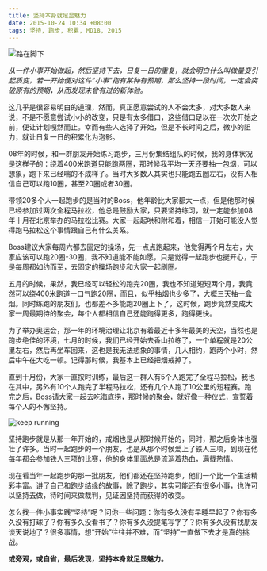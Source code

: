 ```yaml
---
title: 坚持本身就足显魅力
date: 2015-10-24 10:34 +08:00
tags: 坚持, 跑步, 积累, MD18, 2015
---
```


![路在脚下](post/road.jpg)

*从一件小事开始做起，然后坚持下去，日复一日的重复，就会明白什么叫做量变引起质变，若一开始便对这件“小事”抱有某种有预期，那么坚持一段时间，一定会突破原有的预期，从而发现未曾有过的新体验。*

这几乎是很容易明白的道理，然而，真正愿意尝试的人不会太多，对大多数人来说，不是不愿意尝试小小的改变，只是有太多借口，这些借口足以在一次次开始之前，便让计划嘎然而止。幸而有些人选择了开始，但是不长时间之后，微小的阻力，就让日复一日的积累化为泡影。

08年的时候，和一群朋友开始练习跑步，三月份集结组队的时候，我的身体状况是这样子的：绕着400米跑道只能跑两圈，那时候我平均一天还要抽一包烟，可以想象，跑下来已经喘的不成样子。当时大多数人其实也只能跑五圈左右，没有人相信自己可以跑10圈，甚至20圈或者30圈。

带领20多个人一起跑步的是当时的Boss，他年龄比大家都大一点，但是他那时候已经参加过两次全程马拉松，他总是鼓励大家，只要坚持练习，就一定能参加08年十月在北京举办的马拉松比赛。大家一起起哄和附和着，相信一开始可能没人觉得跑马拉松这个事情跟自己有什么关系。

Boss建议大家每周六都去固定的操场，先一点点跑起来，他觉得两个月左右，大家应该可以跑20圈-30圈，我不知道能不能如愿，只是觉得一起跑步也挺开心，于是每周都如约而至，去固定的操场跑步和大家一起刷圈。

五月的时候，果然，我已经可以轻松的跑完20圈，我也不知道短短两个月，我竟然可以绕400米跑道一口气跑20圈，而且，似乎抽烟也少多了，大概三天抽一盒烟。同时练跑的朋友们，也都差不多能跑20圈上下了，这时候，跑步竟然变成大家一周最期待的聚会，每个人都相信自己还能跑得更多，跑得更快。

为了举办奥运会，那一年的环境治理让北京有着最近十多年最美的天空，当然也是跑步绝佳的环境，七月的时候，我们已经开始去香山拉练了，一个单程就是20公里左右，然后再坐车回来，这也是我无法想象的事情，几人相约，跑两个小时，然后中午在大吃一顿。记得那时候，我基本上已经把烟戒掉了。

直到十月份，大家一直按时训练，最后这一群人有5个人跑完了全程马拉松，我也在其中，另外有10个人跑完了半程马拉松，还有几个人跑了10公里的短程赛。跑完之后，Boss请大家一起去吃海底捞，那时候的聚会，就好像一种仪式，宣誓着每个人的不懈坚持。

![keep running](post/runner.jpg)

坚持跑步就是从那一年开始的，戒烟也是从那时候开始的，同时，那之后身体也强壮了许多。当时一起跑步的一个朋友，也是从那个时候爱上了铁人三项，到现在他每年都会参加铁人三项的比赛，他的身体里面总是流淌着热血，满载热情。

现在看当年一起跑步的那一批朋友，他们都还在坚持跑步，他们一个比一个生活精彩丰富。讲了自己和跑步结缘的故事，除了跑步，其实可能还有很多小事，也许可以坚持去做，待时间来做裁判，见证因坚持而获得的改变。

怎么找一件小事实践“坚持”呢？问你一些问题：你有多久没有早睡早起了？你有多久没有打球了？你有多久没看书了？你有多久没提笔写字了？你有多久没有找朋友谈天说地了？很多事情，想“开始”往往并不难，而“坚持”一直做下去才是真的挑战。

**或旁观，或自省，最后发现，坚持本身就足显魅力。**

